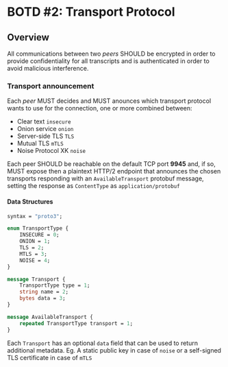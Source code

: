 # BOTD #2: Transport Protocol


## Overview

All communications between two *peers* SHOULD be encrypted in order to provide confidentiality for all transcripts and is authenticated in order to avoid malicious interference. 



### Transport announcement

Each *peer* MUST decides and MUST anounces which transport protocol wants to use for the connection, one or more combined between:


* Clear text `insecure`
* Onion service `onion`
* Server-side TLS `TLS`
* Mutual TLS `mTLS`
* Noise Protocol XK `noise`


Each peer SHOULD be reachable on the default TCP port **9945** and, if so, MUST expose then a plaintext HTTP/2 endpoint that announces the chosen transports responding with an `AvailableTransport` protobuf message, setting the response as `ContentType` as `application/protobuf`


#### Data Structures

```protobuf
syntax = "proto3";

enum TransportType {
	INSECURE = 0;
	ONION = 1;
	TLS = 2;
	MTLS = 3;
	NOISE = 4;
}

message Transport {
	TransportType type = 1;
	string name = 2;
	bytes data = 3;
}

message AvailableTransport {
	repeated TransportType transport = 1;
}

```

Each `Transport` has an optional `data` field that can be used to return additional metadata. Eg. A static public key in case of `noise` or a self-signed TLS certificate in case of `mTLS`









	
